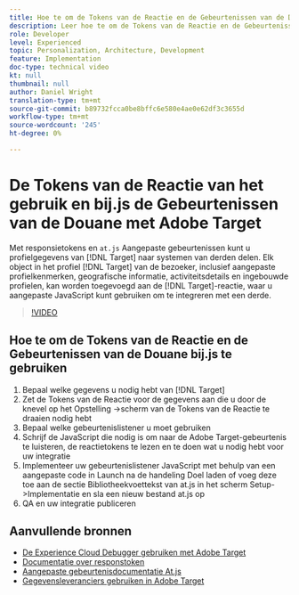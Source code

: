 ```yaml
---
title: Hoe te om de Tokens van de Reactie en de Gebeurtenissen van de Douane bij.js te gebruiken
description: Leer hoe te om de Tokens van de Reactie en de Gebeurtenissen van de Douane te gebruiken at.js om profielinformatie van Doel aan derdesystemen te delen.
role: Developer
level: Experienced
topic: Personalization, Architecture, Development
feature: Implementation
doc-type: technical video
kt: null
thumbnail: null
author: Daniel Wright
translation-type: tm+mt
source-git-commit: b89732fcca0be8bffc6e580e4ae0e62df3c3655d
workflow-type: tm+mt
source-wordcount: '245'
ht-degree: 0%

---
```



# De Tokens van de Reactie van het gebruik en bij.js de Gebeurtenissen van de Douane met Adobe Target

Met responsietokens en `at.js` Aangepaste gebeurtenissen kunt u profielgegevens van [!DNL Target] naar systemen van derden delen. Elk object in het profiel [!DNL Target] van de bezoeker, inclusief aangepaste profielkenmerken, geografische informatie, activiteitsdetails en ingebouwde profielen, kan worden toegevoegd aan de [!DNL Target]-reactie, waar u aangepaste JavaScript kunt gebruiken om te integreren met een derde.

>[!VIDEO](https://video.tv.adobe.com/v/23253/?quality=12)

## Hoe te om de Tokens van de Reactie en de Gebeurtenissen van de Douane bij.js te gebruiken

1. Bepaal welke gegevens u nodig hebt van [!DNL Target]
1. Zet de Tokens van de Reactie voor de gegevens aan die u door de knevel op het Opstelling ->scherm van de Tokens van de Reactie te draaien nodig hebt
1. Bepaal welke gebeurtenislistener u moet gebruiken
1. Schrijf de JavaScript die nodig is om naar de Adobe Target-gebeurtenis te luisteren, de reactietokens te lezen en te doen wat u nodig hebt voor uw integratie
1. Implementeer uw gebeurtenislistener JavaScript met behulp van een aangepaste code in Launch na de handeling Doel laden of voeg deze toe aan de sectie Bibliotheekvoettekst van at.js in het scherm Setup->Implementatie en sla een nieuw bestand at.js op
1. QA en uw integratie publiceren

## Aanvullende bronnen

* [De Experience Cloud Debugger gebruiken met Adobe Target](../troubleshooting/troubleshoot-with-the-experience-cloud-debugger.md)
* [Documentatie over responstoken](https://docs.adobe.com/help/en/target/using/administer/response-tokens.html)
* [Aangepaste gebeurtenisdocumentatie At.js](https://docs.adobe.com/content/help/en/target/using/implement-target/client-side/functions-overview/atjs-custom-events.html)
* [Gegevensleveranciers gebruiken in Adobe Target](use-data-providers-to-integrate-third-party-data.md)